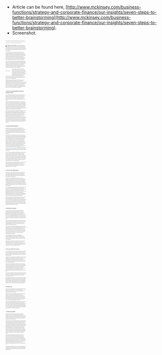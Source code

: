 * Article can be found here, [http://www.mckinsey.com/business-functions/strategy-and-corporate-finance/our-insights/seven-steps-to-better-brainstorming](http://www.mckinsey.com/business-functions/strategy-and-corporate-finance/our-insights/seven-steps-to-better-brainstorming).
* Screenshot.

![./20161013-0308-cet-7-steps-for-better-brainstorming-1.png](./20161013-0308-cet-7-steps-for-better-brainstorming-1.png)